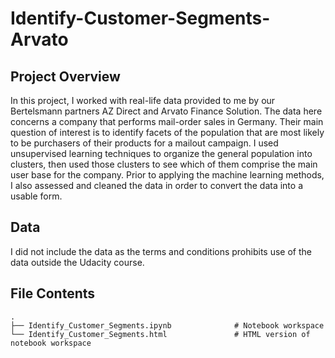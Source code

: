 # Identify-Customer-Segments-Arvato

## Project Overview
In this project, I worked with real-life data provided to me by our Bertelsmann partners AZ Direct and Arvato Finance Solution. The data here concerns a company that performs mail-order sales in Germany. Their main question of interest is to identify facets of the population that are most likely to be purchasers of their products for a mailout campaign. I used unsupervised learning techniques to organize the general population into clusters, then used those clusters to see which of them comprise the main user base for the company. Prior to applying the machine learning methods, I also assessed and cleaned the data in order to convert the data into a usable form.

## Data 

I did not include the data as the terms and conditions prohibits use of the data outside the Udacity course.

## File Contents

    .
    ├── Identify_Customer_Segments.ipynb              # Notebook workspace
    └── Identify_Customer_Segments.html               # HTML version of notebook workspace
    
